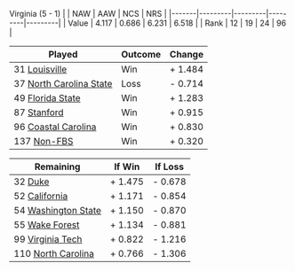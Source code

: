 Virginia (5 - 1)
|       |   NAW   |   AAW   |   NCS   |   NRS   |
|-------|---------|---------|---------|---------|
| Value |   4.117 |   0.686 |   6.231 |   6.518 |
| Rank  |      12 |      19 |      24 |      96 |

| Played                    | Outcome    |  Change  |
|---------------------------|------------|----------|
|  31 [Louisville            ](Louisville.md)| Win        | +  1.484 |
|  37 [North Carolina State  ](NorthCarolinaState.md)| Loss       | -  0.714 |
|  49 [Florida State         ](FloridaState.md)| Win        | +  1.283 |
|  87 [Stanford              ](Stanford.md)| Win        | +  0.915 |
|  96 [Coastal Carolina      ](CoastalCarolina.md)| Win        | +  0.830 |
| 137 [Non-FBS               ](NonFBS.md)| Win        | +  0.320 |

| Remaining                 |  If Win  |  If Loss |
|---------------------------|----------|----------|
|  32 [Duke                  ](Duke.md)| +  1.475 | -  0.678 |
|  52 [California            ](California.md)| +  1.171 | -  0.854 |
|  54 [Washington State      ](WashingtonState.md)| +  1.150 | -  0.870 |
|  55 [Wake Forest           ](WakeForest.md)| +  1.134 | -  0.881 |
|  99 [Virginia Tech         ](VirginiaTech.md)| +  0.822 | -  1.216 |
| 110 [North Carolina        ](NorthCarolina.md)| +  0.766 | -  1.306 |

